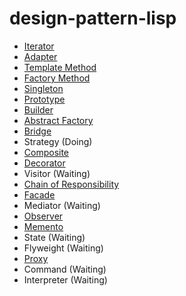 # design-pattern-lisp

- [Iterator](https://github.com/a-nano/design-pattern-lisp/tree/master/iterator)
- [Adapter](https://github.com/a-nano/design-pattern-lisp/tree/master/adapter)
- [Template Method](https://github.com/a-nano/design-pattern-lisp/tree/master/template-method)
- [Factory Method](https://github.com/a-nano/design-pattern-lisp/tree/master/factory-method)
- [Singleton](https://github.com/a-nano/design-pattern-lisp/tree/master/singleton)
- [Prototype](https://github.com/a-nano/design-pattern-lisp/tree/master/prototype)
- [Builder](https://github.com/a-nano/design-pattern-lisp/tree/master/builder)
- [Abstract Factory](https://github.com/a-nano/design-pattern-lisp/tree/master/abstract-factory)
- [Bridge](https://github.com/a-nano/design-pattern-lisp/tree/master/bridge)
- Strategy (Doing)
- [Composite](https://github.com/a-nano/design-pattern-lisp/tree/master/composite)
- [Decorator](https://github.com/a-nano/design-pattern-lisp/tree/master/decorator)
- Visitor (Waiting)
- [Chain of Responsibility](https://github.com/a-nano/design-pattern-lisp/tree/master/chain-of-responsibility)
- [Facade](https://github.com/a-nano/design-pattern-lisp/tree/master/facade)
- Mediator (Waiting)
- [Observer](https://github.com/a-nano/design-pattern-lisp/tree/master/observer)
- [Memento](https://github.com/a-nano/design-pattern-lisp/tree/master/memento)
- State (Waiting)
- Flyweight (Waiting)
- [Proxy](https://github.com/a-nano/design-pattern-lisp/tree/master/proxy)
- Command (Waiting)
- Interpreter (Waiting)